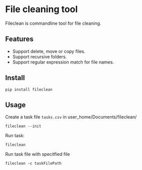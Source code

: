 ﻿# File cleaning tool

Fileclean is commandline tool for file cleaning.

## Features

- Support delete, move or copy files.
- Support recursive folders.
- Support regular expression match for file names.

## Install

```
pip install fileclean
```

## Usage
Create a task file `tasks.csv` in user_home/Documents/fileclean/

```
fileclean --init
```

Run task:
```
fileclean
```

Run task file with specitfied file
```
fileclean -c taskFilePath
```
